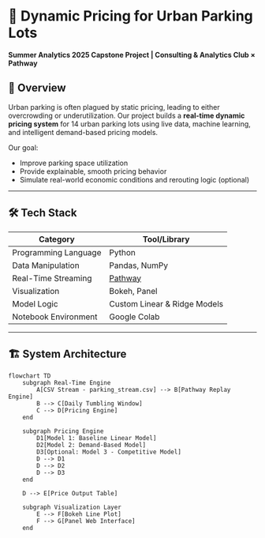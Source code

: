 # 🚗 Dynamic Pricing for Urban Parking Lots  
**Summer Analytics 2025 Capstone Project | Consulting & Analytics Club × Pathway**

## 📌 Overview  
Urban parking is often plagued by static pricing, leading to either overcrowding or underutilization. Our project builds a **real-time dynamic pricing system** for 14 urban parking lots using live data, machine learning, and intelligent demand-based pricing models.  

Our goal:  
- Improve parking space utilization  
- Provide explainable, smooth pricing behavior  
- Simulate real-world economic conditions and rerouting logic (optional)

---

## 🛠️ Tech Stack  
| Category              | Tool/Library               |
|-----------------------|----------------------------|
| Programming Language  | Python                     |
| Data Manipulation     | Pandas, NumPy              |
| Real-Time Streaming   | [Pathway](https://pathway.com/) |
| Visualization         | Bokeh, Panel               |
| Model Logic           | Custom Linear & Ridge Models |
| Notebook Environment  | Google Colab               |

---

## 🏗️ System Architecture  
```mermaid
flowchart TD
    subgraph Real-Time Engine
        A[CSV Stream - parking_stream.csv] --> B[Pathway Replay Engine]
        B --> C[Daily Tumbling Window]
        C --> D[Pricing Engine]
    end

    subgraph Pricing Engine
        D1[Model 1: Baseline Linear Model]
        D2[Model 2: Demand-Based Model]
        D3[Optional: Model 3 - Competitive Model]
        D --> D1
        D --> D2
        D --> D3
    end

    D --> E[Price Output Table]

    subgraph Visualization Layer
        E --> F[Bokeh Line Plot]
        F --> G[Panel Web Interface]
    end
